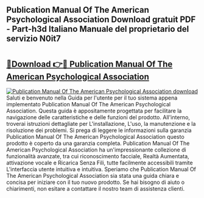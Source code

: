 ## Publication Manual Of The American Psychological Association Download gratuit PDF - Part-h3d Italiano Manuale del proprietario del servizio N0it7

# <h2><a href="http://dfbghup.blite.top/?on=Publication+Manual+Of+The+American+Psychological+Association">🔗Download 👉🔴 Publication Manual Of The American Psychological Association</a></h2>

[![Publication Manual Of The American Psychological Association download](https://i.imgur.com/lujVjoI.png)](http://dfbghup.blite.top/?on=Publication+Manual+Of+The+American+Psychological+Association)
Saluti e benvenuto nella Guida per l'utente per il tuo sistema appena implementato Publication Manual Of The American Psychological Association. Questa guida è appositamente progettata per facilitare la navigazione delle caratteristiche e delle funzioni del prodotto. All'interno, troverai istruzioni dettagliate per L'installazione, L'uso, la manutenzione e la risoluzione dei problemi. Si prega di leggere le informazioni sulla garanzia Publication Manual Of The American Psychological Association questo prodotto è coperto da una garanzia completa. Publication Manual Of The American Psychological Association ha un'impressionante collezione di funzionalità avanzate, tra cui riconoscimento facciale, Realtà Aumentata, attivazione vocale e Ricarica Senza Fili, tutte facilmente accessibili tramite L'interfaccia utente intuitiva e intuitiva. Speriamo che Publication Manual Of The American Psychological Association sia stata una guida chiara e concisa per iniziare con il tuo nuovo prodotto. Se hai bisogno di aiuto o chiarimenti, non esitare a contattare il nostro team di assistenza clienti.
